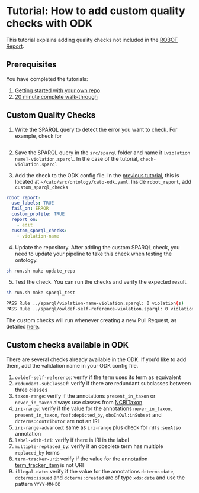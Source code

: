 # Tutorial: How to add custom quality checks with ODK

This tutorial explains adding quality checks not included in the [ROBOT Report](http://robot.obolibrary.org/report_queries/).

## Prerequisites

You have completed the tutorials:

1. [Getting started with your own repo](setting-up-project-odk.md)
1. [20 minute complete walk-through](odk-tutorial-2.md)


## Custom Quality Checks

1. Write the SPARQL query to detect the error you want to check. For example, check for 

```sparql

```

2. Save the SPARQL query in the `src/sparql` folder and name it `[violation name]-violation.sparql`. In the case of the tutorial, `check-violation.sparql`

3. Add the check to the ODK config file. In the [previous tutorial](setting-up-project-odk.md), this is located at `~/cato/src/ontology/cato-odk.yaml`. Inside `robot_report`, add `custom_sparql_checks`

```yaml
robot_report:
  use_labels: TRUE
  fail_on: ERROR
  custom_profile: TRUE
  report_on:
    - edit
  custom_sparql_checks:
    - violation-name
```

4. Update the repository. After adding the custom SPARQL check, you need to update your pipeline to take this check when testing the ontology.

```bash
sh run.sh make update_repo
```

5. Test the check. You can run the checks and verify the expected result.

```bash
sh run.sh make sparql_test

PASS Rule ../sparql/violation-name-violation.sparql: 0 violation(s)
PASS Rule ../sparql/owldef-self-reference-violation.sparql: 0 violation(s)
```

The custom checks will run whenever creating a new Pull Request, as detailed [here](odk-tutorial-2.md#integration-testing).

## Custom checks available in ODK

There are several checks already available in the ODK. If you'd like to add them, add the validation name in your ODK config file.

1. `owldef-self-reference`: verify if the term uses its term as equivalent
1. `redundant-subClassOf`: verify if there are redundant subclasses between three classes
1. `taxon-range`: verify if the annotations `present_in_taxon` or `never_in_taxon` always use classes from [NCBITaxon](https://www.ebi.ac.uk/ols/ontologies/ncbitaxon)
1. `iri-range`: verify if the value for the annotations `never_in_taxon`, `present_in_taxon`, `foaf:depicted_by`, `oboInOwl:inSubset` and `dcterms:contributor` are not an IRI
1. `iri-range-advanced`: same as `iri-range` plus check for `rdfs:seeAlso` annotation
1. `label-with-iri`: verify if there is IRI in the label
1. `multiple-replaced_by`: verify if an obsolete term has multiple `replaced_by` terms
1. `term-tracker-uri`: verify if the value for the annotation [term_tracker_item](http://purl.obolibrary.org/obo/IAO_0000233) is not URI
1. `illegal-date`: verify if the value for the annotations `dcterms:date`, `dcterms:issued` and `dcterms:created` are of type `xds:date` and use the pattern `YYYY-MM-DD`